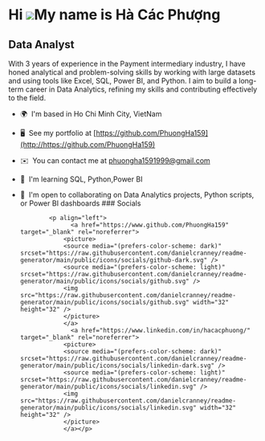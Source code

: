 Hi ![](https://user-images.githubusercontent.com/18350557/176309783-0785949b-9127-417c-8b55-ab5a4333674e.gif)My name is Hà Các Phượng
=====================================================================================================================================

Data Analyst
------------

With 3 years of experience in the Payment intermediary industry, I have honed analytical and problem-solving skills by working with large datasets and using tools like Excel, SQL, Power BI, and Python. I aim to build a long-term career in Data Analytics, refining my skills and contributing effectively to the field.

*   🌍  I'm based in Ho Chi Minh City, VietNam
*   🖥️  See my portfolio at [https://github.com/PhuongHa159](http://https://github.com/PhuongHa159)
*   ✉️  You can contact me at [phuongha1591999@gmail.com](mailto:phuongha1591999@gmail.com)
*   🧠  I'm learning SQL, Python,Power BI
*   🤝  I'm open to collaborating on Data Analytics projects, Python scripts, or Power BI dashboards
                  ### Socials
                  
                  
                <p align="left">
                      <a href="https://www.github.com/PhuongHa159" target="_blank" rel="noreferrer">
                    <picture>
                    <source media="(prefers-color-scheme: dark)" srcset="https://raw.githubusercontent.com/danielcranney/readme-generator/main/public/icons/socials/github-dark.svg" />
                    <source media="(prefers-color-scheme: light)" srcset="https://raw.githubusercontent.com/danielcranney/readme-generator/main/public/icons/socials/github.svg" />
                    <img src="https://raw.githubusercontent.com/danielcranney/readme-generator/main/public/icons/socials/github.svg" width="32" height="32" />
                    </picture>
                    </a>
                      <a href="https://www.linkedin.com/in/hacacphuong/" target="_blank" rel="noreferrer">
                    <picture>
                    <source media="(prefers-color-scheme: dark)" srcset="https://raw.githubusercontent.com/danielcranney/readme-generator/main/public/icons/socials/linkedin-dark.svg" />
                    <source media="(prefers-color-scheme: light)" srcset="https://raw.githubusercontent.com/danielcranney/readme-generator/main/public/icons/socials/linkedin.svg" />
                    <img src="https://raw.githubusercontent.com/danielcranney/readme-generator/main/public/icons/socials/linkedin.svg" width="32" height="32" />
                    </picture>
                    </a></p>
